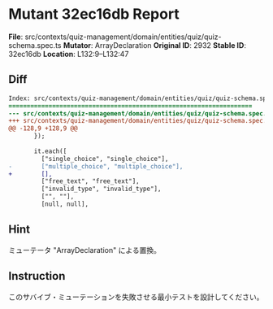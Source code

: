 # Mutant 32ec16db Report

**File**: src/contexts/quiz-management/domain/entities/quiz/quiz-schema.spec.ts
**Mutator**: ArrayDeclaration
**Original ID**: 2932
**Stable ID**: 32ec16db
**Location**: L132:9–L132:47

## Diff

```diff
Index: src/contexts/quiz-management/domain/entities/quiz/quiz-schema.spec.ts
===================================================================
--- src/contexts/quiz-management/domain/entities/quiz/quiz-schema.spec.ts	original
+++ src/contexts/quiz-management/domain/entities/quiz/quiz-schema.spec.ts	mutated #2932
@@ -128,9 +128,9 @@
       });
 
       it.each([
         ["single_choice", "single_choice"],
-        ["multiple_choice", "multiple_choice"],
+        [],
         ["free_text", "free_text"],
         ["invalid_type", "invalid_type"],
         ["", ""],
         [null, null],
```

## Hint

ミューテータ "ArrayDeclaration" による置換。

## Instruction

このサバイブ・ミューテーションを失敗させる最小テストを設計してください。
